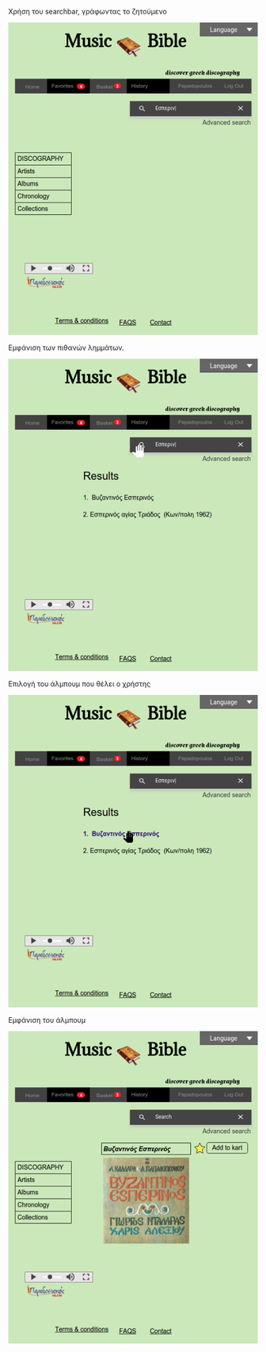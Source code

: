 Χρήση του searchbar, γράφωντας το ζητούμενο

![](https://github.com/dexiakyriou/Music-Bible/blob/master/mockups/search.png)

Εμφάνιση των πιθανών λημμάτων.

![](https://github.com/dexiakyriou/Music-Bible/blob/master/mockups/search_1.png)

Επιλογή του άλμπουμ που θέλει ο χρήστης

![](https://github.com/dexiakyriou/Music-Bible/blob/master/mockups/search_2_%CE%B5%CF%80%CE%B9%CE%BB%CE%BF%CE%B3%CE%B7.png)

Εμφάνιση του άλμπουμ 

![](https://github.com/dexiakyriou/Music-Bible/blob/master/mockups/Discography_album.png)

